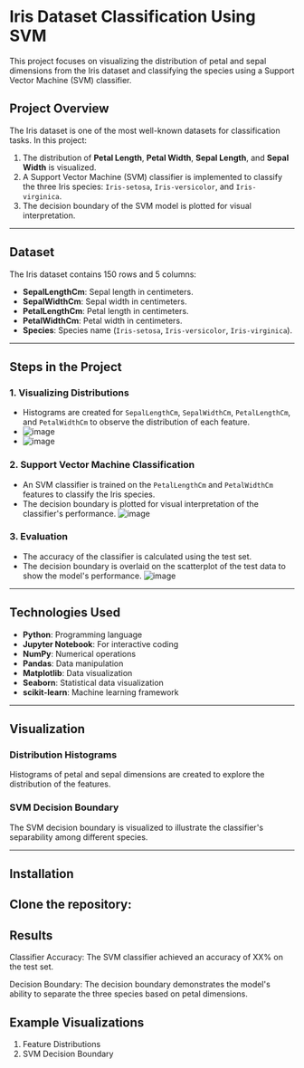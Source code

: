 # Iris Dataset Classification Using SVM

This project focuses on visualizing the distribution of petal and sepal dimensions from the Iris dataset and classifying the species using a Support Vector Machine (SVM) classifier.

## Project Overview

The Iris dataset is one of the most well-known datasets for classification tasks. In this project:
1. The distribution of **Petal Length**, **Petal Width**, **Sepal Length**, and **Sepal Width** is visualized.
2. A Support Vector Machine (SVM) classifier is implemented to classify the three Iris species: `Iris-setosa`, `Iris-versicolor`, and `Iris-virginica`.
3. The decision boundary of the SVM model is plotted for visual interpretation.

---

## Dataset

The Iris dataset contains 150 rows and 5 columns:
- **SepalLengthCm**: Sepal length in centimeters.
- **SepalWidthCm**: Sepal width in centimeters.
- **PetalLengthCm**: Petal length in centimeters.
- **PetalWidthCm**: Petal width in centimeters.
- **Species**: Species name (`Iris-setosa`, `Iris-versicolor`, `Iris-virginica`).

---

## Steps in the Project

### 1. Visualizing Distributions

- Histograms are created for `SepalLengthCm`, `SepalWidthCm`, `PetalLengthCm`, and `PetalWidthCm` to observe the distribution of each feature.
- ![image](https://github.com/user-attachments/assets/797af768-19d5-4760-a7f0-8d6296bd27dd)
- ![image](https://github.com/user-attachments/assets/b5d59924-1f4d-4954-8e07-1917ed04f4d4)



### 2. Support Vector Machine Classification

- An SVM classifier is trained on the `PetalLengthCm` and `PetalWidthCm` features to classify the Iris species.
- The decision boundary is plotted for visual interpretation of the classifier's performance.
![image](https://github.com/user-attachments/assets/c0223016-1525-410c-b233-7946626f1629)


### 3. Evaluation

- The accuracy of the classifier is calculated using the test set.
- The decision boundary is overlaid on the scatterplot of the test data to show the model's performance.
![image](https://github.com/user-attachments/assets/eaa298e7-abd3-481b-a199-49b3add99c44)

---

## Technologies Used

- **Python**: Programming language
- **Jupyter Notebook**: For interactive coding
- **NumPy**: Numerical operations
- **Pandas**: Data manipulation
- **Matplotlib**: Data visualization
- **Seaborn**: Statistical data visualization
- **scikit-learn**: Machine learning framework

---

## Visualization

### Distribution Histograms

Histograms of petal and sepal dimensions are created to explore the distribution of the features.

### SVM Decision Boundary

The SVM decision boundary is visualized to illustrate the classifier's separability among different species.

---

## Installation

## Clone the repository:
## Results
Classifier Accuracy: The SVM classifier achieved an accuracy of XX% on the test set.

Decision Boundary: The decision boundary demonstrates the model's ability to separate the three species based on petal dimensions.

## Example Visualizations
1. Feature Distributions
2. SVM Decision Boundary
